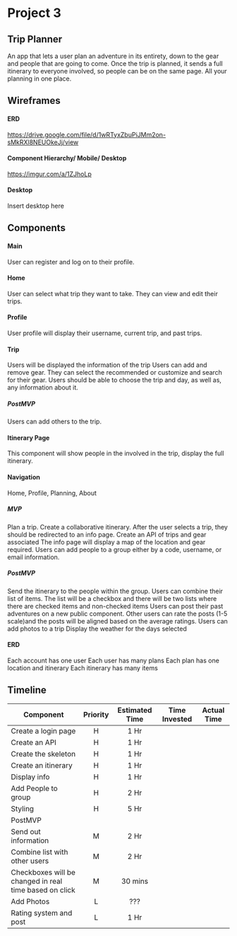 # Project 3

## Trip Planner

An app that lets a user plan an adventure in its entirety, down to the gear and people that are going to come. Once the trip is planned, it sends a full itinerary to everyone involved, so people can be on the same page. All your planning in one place.

## Wireframes

#### ERD

https://drive.google.com/file/d/1wRTyxZbuPiJMm2on-sMkRXl8NEUOkeJj/view

#### Component Hierarchy/ Mobile/ Desktop

https://imgur.com/a/1ZJhoLp

#### Desktop

Insert desktop here

## Components

#### Main

User can register and log on to their profile.

#### Home

User can select what trip they want to take.
They can view and edit their trips.

#### Profile

User profile will display their username, current trip, and past trips.

#### Trip

Users will be displayed the information of the trip
Users can add and remove gear. They can select the recommended or customize and search for their gear. Users should be able to choose the trip and day, as well as, any information about it.

##### PostMVP

Users can add others to the trip.

#### Itinerary Page

This component will show people in the involved in the trip, display the full itinerary.




#### Navigation

Home, Profile, Planning, About

##### MVP

Plan a trip.
Create a collaborative itinerary.
After the user selects a trip, they should be redirected to an info page.
Create an API of trips and gear associated
The info page will display a map of the location and gear required.
Users can add people to a group either by a code, username, or email information.

##### PostMVP

Send the itinerary to the people within the group.
Users can combine their list of items.
The list will be a checkbox and there will be two lists where there are checked items and non-checked items
Users can post their past adventures on a new public component.
Other users can rate the posts (1-5 scale)and the posts will be aligned based on the average ratings.
Users can add photos to a trip
Display the weather for the days selected


#### ERD

Each account has one user
Each user has many plans
Each plan has one location and itinerary
Each itinerary has many items

## Timeline

| Component | Priority | Estimated Time | Time Invested | Actual Time |
| --- | :---: |  :---: | :---: | :---: |
| Create a login page | H |  1 Hr |  |  |
| Create an API | H | 1 Hr |  |  |
| Create the skeleton | H | 1 Hr | |  |
| Create an itinerary | H | 1 Hr |  | |
| Display info | H | 1 Hr | |  |
| Add People to group | H | 2 Hr |  |  |
| Styling | H | 5 Hr | | |
| PostMVP | | | |
| Send out information | M | 2 Hr | |
| Combine list with other users | M | 2 Hr | |
| Checkboxes will be changed in real time based on click| M | 30 mins | |
| Add Photos  | L | ??? | |
| Rating system and post | L | 1 Hr | |
